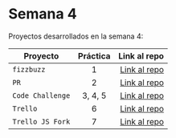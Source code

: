 # Semana 4

Proyectos desarrollados en la semana 4:

| Proyecto         | Práctica |                                                             Link al repo |
| ---------------- | :------: | -----------------------------------------------------------------------: |
| `fizzbuzz`       |    1     |                   [Link al repo](https://github.com/WollenMoth/fizzbuzz) |
| `PR`             |    2     | [Link al repo](https://github.com/WollenMoth/fizzbuzz-visualpartnership) |
| `Code Challenge` | 3, 4, 5  |         [Link al repo](https://github.com/WollenMoth/visualthinking-api) |
| `Trello`         |    6     |                     [Link al repo](https://github.com/WollenMoth/trello) |
| `Trello JS Fork` |    7     |             [Link al repo](https://github.com/WollenMoth/trello-js-fork) |
